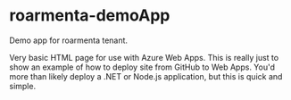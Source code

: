 # roarmenta-demoApp
Demo app for roarmenta tenant.

Very basic HTML page for use with Azure Web Apps. This is really just to show an example of how to deploy site from GitHub to Web Apps. You'd more than likely deploy a .NET or Node.js application, but this is quick and simple.
